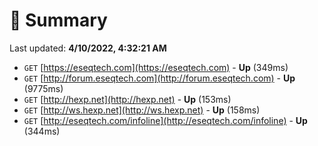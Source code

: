 # 📖 Summary
Last updated: **4/10/2022, 4:32:21 AM**

- `GET` [https://eseqtech.com](https://eseqtech.com) - **Up** (349ms)
- `GET` [http://forum.eseqtech.com](http://forum.eseqtech.com) - **Up** (9775ms)
- `GET` [http://hexp.net](http://hexp.net) - **Up** (153ms)
- `GET` [http://ws.hexp.net](http://ws.hexp.net) - **Up** (158ms)
- `GET` [http://eseqtech.com/infoline](http://eseqtech.com/infoline) - **Up** (344ms)
